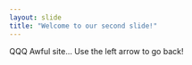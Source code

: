 ```yaml
---
layout: slide
title: "Welcome to our second slide!"
---
```

QQQ Awful site...
Use the left arrow to go back!
